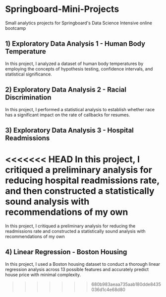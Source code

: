 # Springboard-Mini-Projects
Small analytics projects for Springboard's Data Science Intensive online bootcamp

## 1) Exploratory Data Analysis 1 - Human Body Temperature
In this project, I analyzed a dataset of human body temperatures by employing the concepts of hypothesis testing, confidence intervals, and statistical significance. 

## 2) Exploratory Data Analysis 2 - Racial Discrimination
In this project, I performed a statistical analysis to establish whether race has a significant impact on the rate of callbacks for resumes.

## 3) Exploratory Data Analysis 3 - Hospital Readmissions
<<<<<<< HEAD
In this project, I critiqued a preliminary analysis for reducing hospital readmissions rate, and then constructed a statistically sound analysis with recommendations of my own
=======
In this project, I critiqued a preliminary analysis for reducing the readmissions rate and constructed a statistically sound analysis with recommendations of my own

## 4) Linear Regression - Boston Housing
In this project, I used a Boston housing dataset to conduct a thorough linear regression analysis across 13 possible features and accurately predict house price with minimal complexity.
>>>>>>> 680b983aeaa735aab180dde8435036d1c4e68d80
